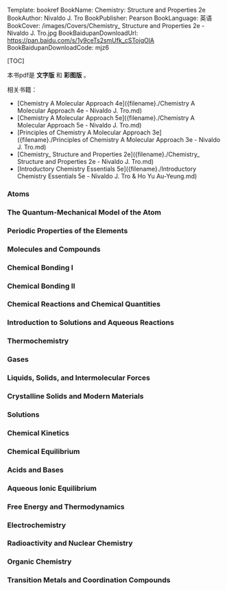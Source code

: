Template: bookref
BookName: Chemistry: Structure and Properties 2e
BookAuthor: Nivaldo J. Tro
BookPublisher: Pearson
BookLanguage: 英语
BookCover: /images/Covers/Chemistry_ Structure and Properties 2e - Nivaldo J. Tro.jpg
BookBaidupanDownloadUrl: https://pan.baidu.com/s/1y9ceTs2smUfk_cSTojqOlA 
BookBaidupanDownloadCode: mjz6

[TOC]

本书pdf是 **文字版**  和 **彩图版** 。



相关书籍：

- [Chemistry A Molecular Approach 4e]({filename}./Chemistry A Molecular Approach 4e - Nivaldo J. Tro.md)
- [Chemistry A Molecular Approach 5e]({filename}./Chemistry A Molecular Approach 5e - Nivaldo J. Tro.md)
- [Principles of Chemistry A Molecular Approach 3e]({filename}./Principles of Chemistry A Molecular Approach 3e - Nivaldo J. Tro.md)
- [Chemistry_ Structure and Properties 2e]({filename}./Chemistry_ Structure and Properties 2e - Nivaldo J. Tro.md)
- [Introductory Chemistry Essentials 5e]({filename}./Introductory Chemistry Essentials 5e - Nivaldo J. Tro & Ho Yu Au-Yeung.md)


### Atoms

### The Quantum-Mechanical Model of the Atom 

### Periodic Properties of the Elements 

### Molecules and Compounds

### Chemical Bonding I

### Chemical Bonding II 

### Chemical Reactions and Chemical Quantities

### Introduction to Solutions and Aqueous Reactions

### Thermochemistry

### Gases

### Liquids, Solids, and Intermolecular Forces

### Crystalline Solids and Modern Materials

### Solutions

### Chemical Kinetics

### Chemical Equilibrium

### Acids and Bases

### Aqueous Ionic Equilibrium

### Free Energy and Thermodynamics

### Electrochemistry

### Radioactivity and Nuclear Chemistry

### Organic Chemistry

### Transition Metals and Coordination Compounds

